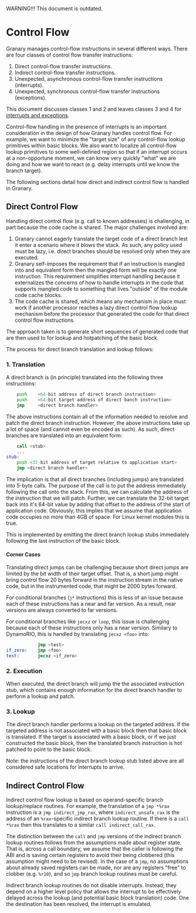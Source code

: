 WARNING!!! This document is outdated.

Control Flow
============
Granary manages control-flow instructions in several different ways. There are
four classes of control flow transfer instructions:

1.  Direct control-flow transfer instructions.
2.  Indirect control-flow transfer instructions.
3.  Unexpected, asynchronous control-flow transfer instructions (interrupts).
4.  Unexpected, synchronous control-flow transfer instructions (exceptions).

This document discusses classes 1 and 2 and leaves classes 3 and 4 for
[interrupts and exceptions](interrupts-exceptions.md).

Control-flow handling in the presence of interrupts is an important
consideration in the design of how Granary handles control flow. For example,
we want to minimize the "target size" of any control-flow lookup primitives
within basic blocks. We also want to localize all control-flow lookup primitives
to some well-defined region so that if an interrupt occurs at a non-opportune
moment, we can know very quickly "what" we are doing and how we want to react
(e.g. delay interrupts until we know the branch target).

The following sections detail how direct and indirect control flow is handled in
Granary.

Direct Control Flow
-------------------
Handling direct control flow (e.g. call to known addresses) is challenging, in
part because the code cache is shared. The major challenges involved are:

1.  Granary cannot eagerly translate the target code of a direct branch lest it
    enter a scenario where it blows the stack. As such, any policy used must be
    lazy, i.e. direct branches should be resolved only when they are executed.
2.  Granary self-imposes the requirement that if an instruction is mangled into
    and equivalent form then the mangled form will be exactly one instruction.
    This requirement simplifies interrupt handling because it externalizes the
    concerns of how to handle interrupts in the code that supports mangled code
    to something that lives "outside" of the module code cache blocks.
3.  The code cache is shared, which means any mechanism in place must work if
    another processor reaches a lazy direct control flow lookup mechanism before
    the processor that generated the code for that direct control flow
    instructions.

The approach taken is to generate short sequences of generated code that are
then used to for lookup and hotpatching of the basic block.

The process for direct branch translation and lookup follows:

### 1. Translation
A direct branch is (in principle) translated into the following three instructions:

```asm
    push    <64-bit address of direct branch instruction>
    push    <64-bit target address of direct banch instruction>
    jmp     <direct branch handler>
```

The above instructions contain all of the information needed to resolve and
patch the direct branch instruction. However, the above instructions take up
a lot of space (and cannot even be encoded as such). As such, direct
branches are translated into an equivalent form:

```asm
    call <stub>
    ...
stub:
    push <32-bit address of target relative to application start>
    jmp <direct branch handler>
```

The implication is that all direct branches (including jumps) are translated
into 5-byte calls. The purpose of the call is to put the address immediately
following the call onto the stack. From this, we can calculate the address
of the instruction that we will patch. Further, we can translate the 32-bit
target back into it's 64-bit value by adding that offset to the address of
the start of application code. Obviously, this implies that we assume that
application code occupies no more than 4GB of space. For Linux kernel modules
this is true.

This is implemented by emitting the direct branch lookup stubs immediately
following the last instruction of the basic block.

#### Corner Cases
Translating direct jumps can be challenging because short direct jumps are
limited by the bit width of their target offset. That is, a short jump might
bring control flow 20 bytes forward in the instruction stream in the native
code, but in the instrumented code, that might be 2000 bytes forward.

For conditional branches (`j*` instructions) this is less of an issue because
each of these instructions has a near and far version. As a result, near
versions are always converted to far versions.

For conditional branches like `jecxz` or `loop`, this issue is challenging
because each of these instructions only has a near version. Similary to DynamoRIO,
this is handled by translating `jecxz <foo>` into:

```asm
            jmp <test>
if_zero:    jmp <foo>
test:       jecxz <if_zero>
```

### 2. Execution 
When executed, the direct branch will jump the the associated instruction 
stub, which contains enough information for the direct branch handler
to perform a lookup and patch.

### 3. Lookup
The direct branch handler performs a lookup on the targeted address. If the
targeted address is not associated with a basic block then that basic block
is translated. If the target is associated with a basic block, or if we just
constructed the basic block, then the translated branch instruction is hot
patched to point to the basic block.

Note: the instructions of the direct branch lookup stub listed above are all
considered safe locations for interrupts to arrive.

Indirect Control Flow
---------------------
Indirect control flow lookup is based on operand-specific branch lookup/replace
routines. For example, the translation of a `jmp *%rax` instruction is a
`jmp indirect_jmp_rax`, where `indirect_unsafe_rax` is the address of an `%rax`-specific
indirect branch lookup routine. If there is a `call *%rax` then this translates
to a similar `call indirect_call_rax`.

The distinction between the `call` and `jmp` versions of the indirect branch
lookup routines follows from the assumptions made about register state. That is,
across a call boundary, we assume that the caller is following the ABI and is
saving certain registers to avoid their being clobbered (this assumption might
need to be revised). In the case of a `jmp`, no assumptions about already saved
registers can be made, nor are any registers "free" to clobber (e.g. `%r10`),
and so `jmp` branch lookup routines must be careful.

Indirect branch lookup routines do not disable interrupts. Instead, they depend
on a higher level policy that allows the interrupt to be effectively delayed
across the lookup (and potential basic block translation) code. One the
destination has been resolved, the interrupt is emulated.
